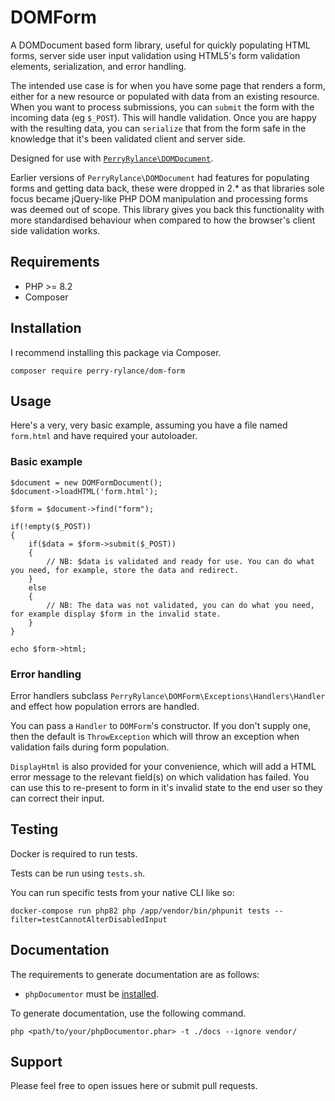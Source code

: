 # DOMForm
A DOMDocument based form library, useful for quickly populating HTML forms, server side user input validation using HTML5's form validation elements, serialization, and error handling.

The intended use case is for when you have some page that renders a form, either for a new resource or populated with data from an existing resource. When you want to process submissions, you can `submit` the form with the incoming data (eg `$_POST`). This will handle validation. Once you are happy with the resulting data, you can `serialize` that from the form safe in the knowledge that it's been validated client and server side.

Designed for use with [`PerryRylance\DOMDocument`](https://packagist.org/packages/perry-rylance/dom-document).

Earlier versions of `PerryRylance\DOMDocument` had features for populating forms and getting data back, these were dropped in 2.* as that libraries sole focus became jQuery-like PHP DOM manipulation and processing forms was deemed out of scope. This library gives you back this functionality with more standardised behaviour when compared to how the browser's client side validation works.

## Requirements
- PHP >= 8.2
- Composer

## Installation
I recommend installing this package via Composer.

`composer require perry-rylance/dom-form`

## Usage
Here's a very, very basic example, assuming you have a file named `form.html` and have required your autoloader.

### Basic example
```
$document = new DOMFormDocument();
$document->loadHTML('form.html');

$form = $document->find("form");

if(!empty($_POST))
{
	if($data = $form->submit($_POST))
	{
		// NB: $data is validated and ready for use. You can do what you need, for example, store the data and redirect.
	}
	else
	{
		// NB: The data was not validated, you can do what you need, for example display $form in the invalid state.
	}
}

echo $form->html;
```

### Error handling
Error handlers subclass `PerryRylance\DOMForm\Exceptions\Handlers\Handler` and effect how population errors are handled.

You can pass a `Handler` to `DOMForm`'s constructor. If you don't supply one, then the default is `ThrowException` which will throw an exception when validation fails during form population.

`DisplayHtml` is also provided for your convenience, which will add a HTML error message to the relevant field(s) on which validation has failed. You can use this to re-present to form in it's invalid state to the end user so they can correct their input.

## Testing
Docker is required to run tests.

Tests can be run using `tests.sh`.

You can run specific tests from your native CLI like so:

`docker-compose run php82 php /app/vendor/bin/phpunit tests --filter=testCannotAlterDisabledInput`

## Documentation
The requirements to generate documentation are as follows:

- `phpDocumentor` must be [installed](https://docs.phpdoc.org/guide/getting-started/installing.html#installation).

To generate documentation, use the following command.

`php <path/to/your/phpDocumentor.phar> -t ./docs --ignore vendor/`

## Support
Please feel free to open issues here or submit pull requests.